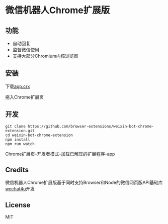 # 微信机器人Chrome扩展版

## 功能

* 自动回复
* 监督微信使用
* 支持大部分Chromium内核浏览器

## 安装

下载[app.crx]()

拖入Chrome扩展页

## 开发



```shell
git clone https://github.com/browser-extensions/weixin-bot-chrome-extension.git
cd weixin-bot-chrome-extension
npm install
npm run watch
```

Chrome扩展页-开发者模式-加载已解压的扩展程序-app

## Credits

微信机器人Chrome扩展版基于同时支持Browser和Node的微信网页版API基础库[wechat4u](https://github.com/nodeWechat/wechat4u)开发

## License

MIT

